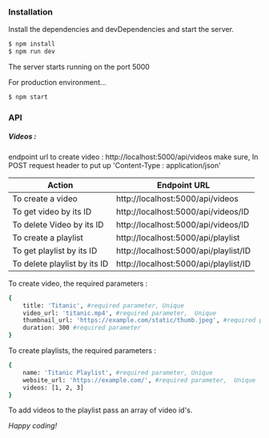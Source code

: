 ### Installation

Install the dependencies and devDependencies and start the server.

```sh
$ npm install
$ npm run dev
```
The server starts running on the port 5000

For production environment...

```sh
$ npm start
```

### API

##### Videos :

endpoint url to create video : http://localhost:5000/api/videos
make sure, In POST request header to put up 'Content-Type : application/json'

| Action | Endpoint URL |
| ------ | ------ |
| To create a video | http://localhost:5000/api/videos |
| To get video by its ID | http://localhost:5000/api/videos/ID |
| To delete Video by its ID | http://localhost:5000/api/videos/ID |
| To create a playlist | http://localhost:5000/api/playlist |
| To get playlist by its ID | http://localhost:5000/api/playlist/ID |
| To delete playlist by its ID | http://localhost:5000/api/playlist/ID |

To create video, the required parameters :
```sh
{
    title: 'Titanic', #required parameter, Unique
    video_url: 'titanic.mp4', #required parameter,  Unique
    thumbnail_url: 'https://example.com/static/thumb.jpeg', #required parameter,  Unique
    duration: 300 #required parameter
}
```

To create playlists, the required parameters :

```sh
{
    name: 'Titanic Playlist', #required parameter, Unique
    website_url: 'https://example.com/', #required parameter,  Unique
    videos: [1, 2, 3]
}
```

To add videos to the playlist pass an array of video id's.

*Happy coding!*